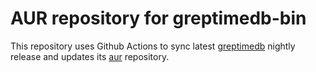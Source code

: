 # AUR repository for greptimedb-bin

This repository uses Github Actions to sync latest
[greptimedb](https://github.com/greptimeteam/greptimedb) nightly release and
updates its [aur](https://aur.archlinux.org/packages/greptimedb-bin)
repository.
